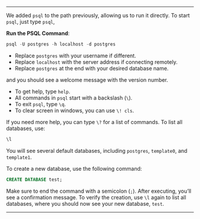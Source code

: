 
---

We added `psql` to the path previously, allowing us to run it directly. To start `psql`, just type `psql`, 

**Run the PSQL Command**:
   ```powershell
   psql -U postgres -h localhost -d postgres
   ```
   - Replace `postgres` with your username if different.
   - Replace `localhost` with the server address if connecting remotely.
   - Replace `postgres` at the end with your desired database name.

and you should see a welcome message with the version number.

- To get help, type `help`.
- All commands in `psql` start with a backslash (`\`).
- To exit `psql`, type `\q`.
- To clear screen in windows, you can use `\! cls`.

If you need more help, you can type `\?` for a list of commands. To list all databases, use:

```sql
\l
```

You will see several default databases, including `postgres`, `template0`, and `template1`. 

To create a new database, use the following command:

```sql
CREATE DATABASE test;
```

Make sure to end the command with a semicolon (`;`). After executing, you’ll see a confirmation message. To verify the creation, use `\l` again to list all databases, where you should now see your new database, `test`.

---